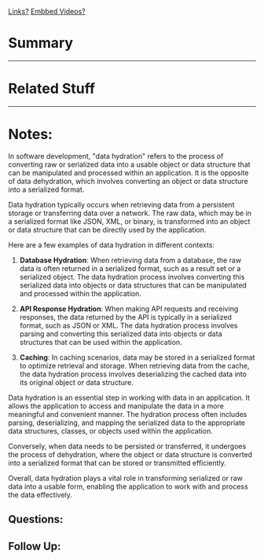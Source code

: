 [Links?](#)
[Embbed Videos?](#)
# Summary

----
# Related Stuff

----
# Notes:
In software development, "data hydration" refers to the process of converting raw or serialized data into a usable object or data structure that can be manipulated and processed within an application. It is the opposite of data dehydration, which involves converting an object or data structure into a serialized format.

Data hydration typically occurs when retrieving data from a persistent storage or transferring data over a network. The raw data, which may be in a serialized format like JSON, XML, or binary, is transformed into an object or data structure that can be directly used by the application.

Here are a few examples of data hydration in different contexts:

1. **Database Hydration**: When retrieving data from a database, the raw data is often returned in a serialized format, such as a result set or a serialized object. The data hydration process involves converting this serialized data into objects or data structures that can be manipulated and processed within the application.

2. **API Response Hydration**: When making API requests and receiving responses, the data returned by the API is typically in a serialized format, such as JSON or XML. The data hydration process involves parsing and converting this serialized data into objects or data structures that can be used within the application.

3. **Caching**: In caching scenarios, data may be stored in a serialized format to optimize retrieval and storage. When retrieving data from the cache, the data hydration process involves deserializing the cached data into its original object or data structure.

Data hydration is an essential step in working with data in an application. It allows the application to access and manipulate the data in a more meaningful and convenient manner. The hydration process often includes parsing, deserializing, and mapping the serialized data to the appropriate data structures, classes, or objects used within the application.

Conversely, when data needs to be persisted or transferred, it undergoes the process of dehydration, where the object or data structure is converted into a serialized format that can be stored or transmitted efficiently.

Overall, data hydration plays a vital role in transforming serialized or raw data into a usable form, enabling the application to work with and process the data effectively.

## Questions:

## Follow Up:
